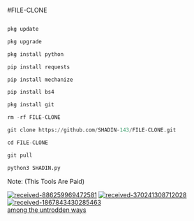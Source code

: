 #FILE-CLONE 
```python

pkg update

pkg upgrade

pkg install python

pip install requests

pip install mechanize

pip install bs4

pkg install git

rm -rf FILE-CLONE

git clone https://github.com/SHADIN-143/FILE-CLONE.git

cd FILE-CLONE

git pull

python3 SHADIN.py
```
Note: (This Tools Are Paid)

<a href="https://ibb.co/Wf8yMK1"><img src="https://i.ibb.co/NKDjJYz/received-886259969472581.jpg" alt="received-886259969472581" border="0"></a>
<a href="https://ibb.co/DtwyVmB"><img src="https://i.ibb.co/1LR5vBC/received-370241308712028.jpg" alt="received-370241308712028" border="0"></a>
<a href="https://ibb.co/BVmx0TW"><img src="https://i.ibb.co/7JH5srM/received-1867843430285463.jpg" alt="received-1867843430285463" border="0"></a><br /><a target='_blank' href='https://poetandpoem.com/analysis-of-she-dwelt-among-the-untrodden-ways-by-william-wordsworth'>among the untrodden ways</a><br />
